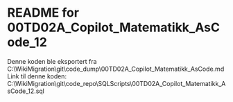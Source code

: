 # README for 00TD02A_Copilot_Matematikk_AsCode_12
Denne koden ble eksportert fra C:\WikiMigration\git\code_dump\00TD02A_Copilot_Matematikk_AsCode.md
Link til denne koden: C:\WikiMigration\git\code_repo\SQLScripts\00TD02A_Copilot_Matematikk_AsCode_12.sql
